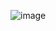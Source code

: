 ![image](https://github.com/JeffersonRPM/miniblog-oper/assets/48998618/b844e159-4015-4463-ad0d-e28dbb201b7a)
